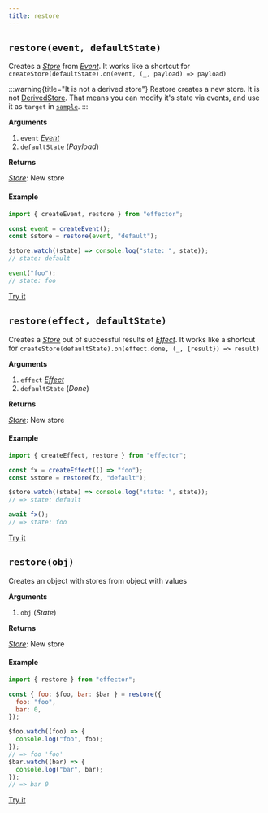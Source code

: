```yaml
---
title: restore
---
```


## `restore(event, defaultState)`

Creates a [_Store_](/api/effector/Store.md) from [_Event_](/api/effector/Event.md).
It works like a shortcut for `createStore(defaultState).on(event, (_, payload) => payload)`

:::warning{title="It is not a derived store"}
Restore creates a new store. It is not [DerivedStore](/api/effector/Store.md#derived-store). That means you can modify it's state via events, and use it as `target` in [`sample`](/api/effector/sample.md).
:::

**Arguments**

1. `event` [_Event_](/api/effector/Event.md)
2. `defaultState` (_Payload_)

**Returns**

[_Store_](/api/effector/Store.md): New store

#### Example

```js
import { createEvent, restore } from "effector";

const event = createEvent();
const $store = restore(event, "default");

$store.watch((state) => console.log("state: ", state));
// state: default

event("foo");
// state: foo
```

[Try it](https://share.effector.dev/MGGQnTlQ)

## `restore(effect, defaultState)`

Creates a [_Store_](/api/effector/Store.md) out of successful results of [_Effect_](/api/effector/Effect.md).
It works like a shortcut for `createStore(defaultState).on(effect.done, (_, {result}) => result)`

**Arguments**

1. `effect` [_Effect_](/api/effector/Effect.md)
2. `defaultState` (_Done_)

**Returns**

[_Store_](/api/effector/Store.md): New store

#### Example

```js
import { createEffect, restore } from "effector";

const fx = createEffect(() => "foo");
const $store = restore(fx, "default");

$store.watch((state) => console.log("state: ", state));
// => state: default

await fx();
// => state: foo
```

[Try it](https://share.effector.dev/tP6RQsri)

## `restore(obj)`

Creates an object with stores from object with values

**Arguments**

1. `obj` (_State_)

**Returns**

[_Store_](/api/effector/Store.md): New store

#### Example

```js
import { restore } from "effector";

const { foo: $foo, bar: $bar } = restore({
  foo: "foo",
  bar: 0,
});

$foo.watch((foo) => {
  console.log("foo", foo);
});
// => foo 'foo'
$bar.watch((bar) => {
  console.log("bar", bar);
});
// => bar 0
```

[Try it](https://share.effector.dev/NQX0kotI)
